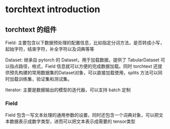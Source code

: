 # torchtext introduction

## torchtext 的组件

Field: 主要包含以下数据预处理的配置信息，比如指定分词方法，是否转成小写，起始字符，结束字符，补全字符以及词典等等

Dataset: 继承自 pytorch 的 Dataset，用于加载数据，提供了 TabularDataset 可以指点路径，格式，Field 信息就可以方便的完成数据加载。同时 torchtext 还提供预先构建的常用数据集的Dataset对象，可以直接加载使用，splits 方法可以同时加载训练集，验证集和测试集。

Iterator: 主要是数据输出的模型的迭代器，可以支持 batch 定制

### Field

Field 包含一写文本处理的通用参数的设置，同时还包含一个词典对象，可以把文本数据表示成数字类型，进而可以把文本表示成需要的 tensor类型